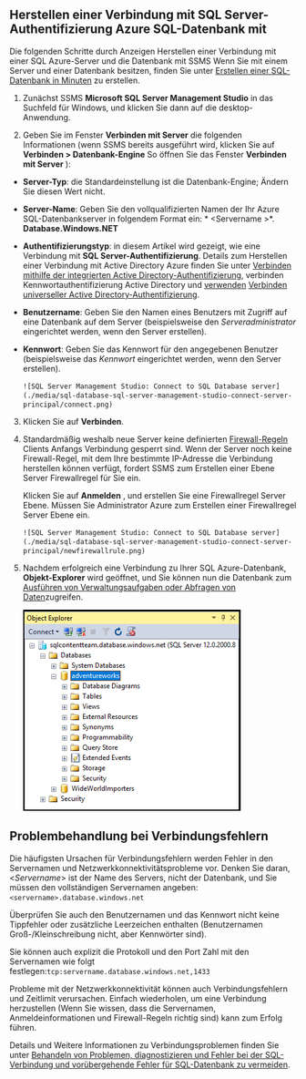 

## <a name="connect-to-azure-sql-database-using-sql-server-authentication"></a>Herstellen einer Verbindung mit SQL Server-Authentifizierung Azure SQL-Datenbank mit

Die folgenden Schritte durch Anzeigen Herstellen einer Verbindung mit einer SQL Azure-Server und die Datenbank mit SSMS Wenn Sie mit einem Server und einer Datenbank besitzen, finden Sie unter [Erstellen einer SQL-Datenbank in Minuten](../articles/sql-database/sql-database-get-started.md) zu erstellen.


1. Zunächst SSMS **Microsoft SQL Server Management Studio** in das Suchfeld für Windows, und klicken Sie dann auf die desktop-Anwendung.

2. Geben Sie im Fenster **Verbinden mit Server** die folgenden Informationen (wenn SSMS bereits ausgeführt wird, klicken Sie auf **Verbinden > Datenbank-Engine** So öffnen Sie das Fenster **Verbinden mit Server** ):

 - **Server-Typ**: die Standardeinstellung ist die Datenbank-Engine; Ändern Sie diesen Wert nicht.
 - **Server-Name**: Geben Sie den vollqualifizierten Namen der Ihr Azure SQL-Datenbankserver in folgendem Format ein: * &lt;Servername >*. **Database.Windows.NET**
 - **Authentifizierungstyp**: in diesem Artikel wird gezeigt, wie eine Verbindung mit **SQL Server-Authentifizierung**. Details zum Herstellen einer Verbindung mit Active Directory Azure finden Sie unter [Verbinden mithilfe der integrierten Active Directory-Authentifizierung](../articles/sql-database/sql-database-aad-authentication.md#connect-using-active-directory-integrated-authentication), verbinden Kennwortauthentifizierung Active Directory und [verwenden](../articles/sql-database/sql-database-aad-authentication.md#connect-using-active-directory-password-authentication) [Verbinden universeller Active Directory-Authentifizierung](../articles/sql-database/sql-database-ssms-mfa-authentication.md).
 - **Benutzername**: Geben Sie den Namen eines Benutzers mit Zugriff auf eine Datenbank auf dem Server (beispielsweise den *Serveradministrator* eingerichtet werden, wenn den Server erstellen). 
 - **Kennwort**: Geben Sie das Kennwort für den angegebenen Benutzer (beispielsweise das *Kennwort* eingerichtet werden, wenn den Server erstellen).
   
       ![SQL Server Management Studio: Connect to SQL Database server](./media/sql-database-sql-server-management-studio-connect-server-principal/connect.png)

3. Klicken Sie auf **Verbinden**.
 
4. Standardmäßig weshalb neue Server keine definierten [Firewall-Regeln](../articles/sql-database/sql-database-firewall-configure.md) Clients Anfangs Verbindung gesperrt sind. Wenn der Server noch keine Firewall-Regel, mit dem Ihre bestimmte IP-Adresse die Verbindung herstellen können verfügt, fordert SSMS zum Erstellen einer Ebene Server Firewallregel für Sie ein.

    Klicken Sie auf **Anmelden** , und erstellen Sie eine Firewallregel Server Ebene. Müssen Sie Administrator Azure zum Erstellen einer Firewallregel Server Ebene ein.
 
       ![SQL Server Management Studio: Connect to SQL Database server](./media/sql-database-sql-server-management-studio-connect-server-principal/newfirewallrule.png)
 

5. Nachdem erfolgreich eine Verbindung zu Ihrer SQL Azure-Datenbank, **Objekt-Explorer** wird geöffnet, und Sie können nun die Datenbank zum [Ausführen von Verwaltungsaufgaben oder Abfragen von Daten](../articles/sql-database/sql-database-manage-azure-ssms.md)zugreifen.
 
     ![neue Server Ebene firewall](./media/sql-database-sql-server-management-studio-connect-server-principal/connect-server-principal-5.png)
 
     
## <a name="troubleshoot-connection-failures"></a>Problembehandlung bei Verbindungsfehlern

Die häufigsten Ursachen für Verbindungsfehlern werden Fehler in den Servernamen und Netzwerkkonnektivitätsprobleme vor. Denken Sie daran, <*Servername*> ist der Name des Servers, nicht der Datenbank, und Sie müssen den vollständigen Servernamen angeben:`<servername>.database.windows.net`

Überprüfen Sie auch den Benutzernamen und das Kennwort nicht keine Tippfehler oder zusätzliche Leerzeichen enthalten (Benutzernamen Groß-/Kleinschreibung nicht, aber Kennwörter sind). 

Sie können auch explizit die Protokoll und den Port Zahl mit den Servernamen wie folgt festlegen:`tcp:servername.database.windows.net,1433`

Probleme mit der Netzwerkkonnektivität können auch Verbindungsfehlern und Zeitlimit verursachen. Einfach wiederholen, um eine Verbindung herzustellen (Wenn Sie wissen, dass die Servernamen, Anmeldeinformationen und Firewall-Regeln richtig sind) kann zum Erfolg führen.

Details und Weitere Informationen zu Verbindungsproblemen finden Sie unter [Behandeln von Problemen, diagnostizieren und Fehler bei der SQL-Verbindung und vorübergehende Fehler für SQL-Datenbank zu vermeiden](../articles/sql-database/sql-database-connectivity-issues.md).



